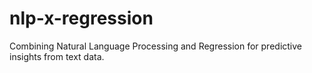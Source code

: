 # nlp-x-regression
Combining Natural Language Processing and Regression for predictive insights from text data.
